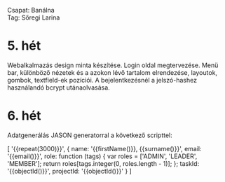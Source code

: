 Csapat: Banálna \
Tag: Sőregi Larina

# 5. hét
Webalkalmazás design minta készítése. Login oldal megtervezése. Menü bar, különböző nézetek és a azokon lévő tartalom elrendezése, layoutok, gombok, textfield-ek pozíciói. A bejelentkezésnél a jelszó-hashez használandó bcrypt utánaolvasása.

# 6. hét
Adatgenerálás JASON generatorral a következő scripttel: 

[
    '{{repeat(3000)}}',
    {
        name: '{{firstName()}}, {{surname()}}',
        email: '{{email()}}',
        role: function (tags) {
            var roles = ['ADMIN', 'LEADER', 'MEMBER'];
            return roles[tags.integer(0, roles.length - 1)];
        };
        taskId: '{{objectId()}}',
        projectId: '{{objectId()}}'
    }
]
